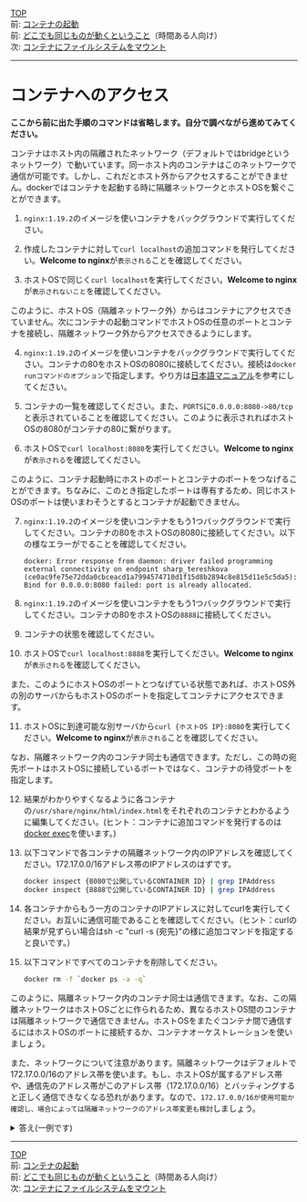 [TOP](../README.md)  
前: [コンテナの起動](./container-run.md)  
前: [どこでも同じものが動くということ](./container-feature-reproducibility.md)（時間ある人向け）  
次: [コンテナにファイルシステムをマウント](./container-volume.md)  

---

# コンテナへのアクセス

**ここから前に出た手順のコマンドは省略します。自分で調べながら進めてみてください。**

コンテナはホスト内の隔離されたネットワーク（デフォルトではbridgeというネットワーク）で動いています。同一ホスト内のコンテナはこのネットワークで通信が可能です。しかし、これだとホスト外からアクセスすることができません。dockerではコンテナを起動する時に隔離ネットワークとホストOSを繋ぐことができます。

1. ``nginx:1.19.2``のイメージを使いコンテナをバックグラウンドで実行してください。

2. 作成したコンテナに対して``curl localhost``の追加コマンドを発行してください。**Welcome to nginx**が``表示される``ことを確認してください。

3. ホストOSで同じく``curl localhost``を実行してください。**Welcome to nginx**が``表示されないこと``を確認してください。
   
このように、ホストOS（隔離ネットワーク外）からはコンテナにアクセスできていません。次にコンテナの起動コマンドでホストOSの任意のポートとコンテナを接続し、隔離ネットワーク外からアクセスできるようにします。

4. ``nginx:1.19.2``のイメージを使いコンテナをバックグラウンドで実行してください。コンテナの80をホストOSの8080に接続してください。接続は``docker runコマンドのオプション``で指定します。やり方は[日本語マニュアル](http://docs.docker.jp/engine/reference/commandline/run.html#p-expose)を参考にしてください。

5. コンテナの一覧を確認してください。また、``PORTS``に``0.0.0.0:8080->80/tcp``と表示されていることを確認してください。このように表示されればホストOSの8080がコンテナの80に繋がります。

6. ホストOSで``curl localhost:8080``を実行してください。**Welcome to nginx**が``表示される``を確認してください。

このように、コンテナ起動時にホストのポートとコンテナのポートをつなげることができます。ちなみに、このとき指定したポートは専有するため、同じホストOSのポートは使いまわそうとするとコンテナが起動できません。

7. ``nginx:1.19.2``のイメージを使いコンテナをもう1つバックグラウンドで実行してください。コンテナの80をホストOSの8080に接続してください。以下の様なエラーがでることを確認してください。
   ```
   docker: Error response from daemon: driver failed programming external connectivity on endpoint sharp_tereshkova (ce0ac9fe75e72dda0cbceacd1a7994574710d1f15d8b2894c8e815d11e5c5da5): Bind for 0.0.0.0:8080 failed: port is already allocated.
   ```
8. ``nginx:1.19.2``のイメージを使いコンテナをもう1つバックグラウンドで実行してください。コンテナの80をホストOSの``8888``に接続してください。

9. コンテナの状態を確認してください。

10. ホストOSで``curl localhost:8888``を実行してください。**Welcome to nginx**が``表示される``を確認してください。

また、このようにホストOSのポートとつなげている状態であれば、ホストOS外の別のサーバからもホストOSのポートを指定してコンテナにアクセスできます。

11. ホストOSに到達可能な別サーバから``curl {ホストOS IP}:8080``を実行してください。**Welcome to nginx**が``表示される``ことを確認してください。

なお、隔離ネットワーク内のコンテナ同士も通信できます。ただし、この時の宛先ポートはホストOSに接続しているポートではなく、コンテナの待受ポートを指定します。

12. 結果がわかりやすくなるように各コンテナの``/usr/share/nginx/html/index.html``をそれぞれのコンテナとわかるように編集してください。(ヒント：コンテナに追加コマンドを発行するのは[docker exec](http://docs.docker.jp/engine/reference/commandline/exec.html)を使います。)

13. 以下コマンドで各コンテナの隔離ネットワーク内のIPアドレスを確認してください。172.17.0.0/16アドレス帯のIPアドレスのはずです。
    ``` sh
    docker inspect {8080で公開しているCONTAINER ID} | grep IPAddress
    docker inspect {8888で公開しているCONTAINER ID} | grep IPAddress
    ```

14. 各コンテナからもう一方のコンテナのIPアドレスに対してcurlを実行してください。お互いに通信可能であることを確認してください。（ヒント：curlの結果が見ずらい場合はsh -c "curl -s {宛先}"の様に追加コマンドを指定すると良いです。）

15. 以下コマンドですべてのコンテナを削除してください。
    ``` sh
    docker rm -f `docker ps -a -q`
    ```

このように、隔離ネットワーク内のコンテナ同士は通信できます。なお、この隔離ネットワークはホストOSごとに作られるため、異なるホストOS間のコンテナは隔離ネットワークで通信できません。ホストOSをまたぐコンテナ間で通信するにはホストOSのポートに接続するか、コンテナオーケストレーションを使いましょう。

また、ネットワークについて注意があります。隔離ネットワークはデフォルトで172.17.0.0/16のアドレス帯を使います。もし、ホストOSが属するアドレス帯や、通信先のアドレス帯がこのアドレス帯（172.17.0.0/16）とバッティングすると正しく通信できなくなる恐れがあります。なので、``172.17.0.0/16が使用可能か確認し、場合によっては隔離ネットワークのアドレス帯変更も検討``しましょう。

<details>
<summary>
答え(一例です)
</summary>

1. 以下コマンドを実行する。
```
docker run -d nginx:1.19.2 /bin/sh -c "nginx && sleep 3600"
```

2. 以下コマンドを実行する。
```
$ docker ps
CONTAINER ID   IMAGE          COMMAND                  CREATED         STATUS         PORTS     NAMES
add41ec4249c   nginx:1.19.2   "/docker-entrypoint.…"   7 seconds ago   Up 6 seconds   80/tcp    pensive_euler
$ docker exec -it {docker psで確認したコンテナID} sh
# curl localhost
<!DOCTYPE html>
<html>
<head>
<title>Welcome to nginx!</title>
<style>
    body {
        width: 35em;
        margin: 0 auto;
        font-family: Tahoma, Verdana, Arial, sans-serif;
    }
</style>
</head>
<body>
<h1>Welcome to nginx!</h1>
<p>If you see this page, the nginx web server is successfully installed and
working. Further configuration is required.</p>

<p>For online documentation and support please refer to
<a href="http://nginx.org/">nginx.org</a>.<br/>
Commercial support is available at
<a href="http://nginx.com/">nginx.com</a>.</p>

<p><em>Thank you for using nginx.</em></p>
</body>
</html>
```

3. 以下コマンドを実行する。
```
# exit
$ curl localhost
curl: (7) Failed to connect to localhost port 80 after 0 ms: Couldn't connect to server
```

4. 以下コマンドを実行する。
```
docker run -d -p 8080:80 nginx:1.19.2 /bin/sh -c "nginx && sleep 3600"
```

5. 以下コマンドを実行する。
```
$ docker ps
5a21f22b37ac   nginx:1.19.2   "/docker-entrypoint.…"   43 seconds ago   Up 42 seconds   0.0.0.0:8080->80/tcp, :::8080->80/tcp   hungry_germain
4e8e4cd44cf8   nginx:1.19.2   "/docker-entrypoint.…"   3 seconds ago    Up 2 seconds    80/tcp                                  sleepy_mcnulty
```

6. 以下コマンドを実行する。
```
# exit
$ curl localhost:8080
<!DOCTYPE html>
<html>
<head>
<title>Welcome to nginx!</title>
<style>
    body {
        width: 35em;
        margin: 0 auto;
        font-family: Tahoma, Verdana, Arial, sans-serif;
    }
</style>
</head>
<body>
<h1>Welcome to nginx!</h1>
<p>If you see this page, the nginx web server is successfully installed and
working. Further configuration is required.</p>

<p>For online documentation and support please refer to
<a href="http://nginx.org/">nginx.org</a>.<br/>
Commercial support is available at
<a href="http://nginx.com/">nginx.com</a>.</p>

<p><em>Thank you for using nginx.</em></p>
</body>
</html>
```

7. 以下コマンドを実行する。
```
$ docker run -d -p 8080:80 nginx:1.19.2 /bin/sh -c "nginx && sleep 3600"
5c272637e17482d5b4f529364e1c3d30d5196c8017433d67778efe16a4996c8c
docker: Error response from daemon: driver failed programming external connectivity on endpoint tender_kowalevski (4eab210ebc780d8051d8e31918b409fdc32a703f849667a9becadd2aedd5427f): Bind for 0.0.0.0:8080 failed: port is already allocated.
```

8. 以下コマンドを実行する。
```
$ docker run -d -p 8888:80 nginx:1.19.2 /bin/sh -c "nginx && sleep 3600"
```

9. 以下コマンドを実行する。
```
$ docker ps
CONTAINER ID   IMAGE          COMMAND                  CREATED          STATUS          PORTS                                   NAMES
f99d10dd1ce5   nginx:1.19.2   "/docker-entrypoint.…"   46 seconds ago   Up 45 seconds   0.0.0.0:8888->80/tcp, :::8888->80/tcp   zealous_kepler
4e8e4cd44cf8   nginx:1.19.2   "/docker-entrypoint.…"   5 minutes ago    Up 5 minutes    80/tcp                                  sleepy_mcnulty
5a21f22b37ac   nginx:1.19.2   "/docker-entrypoint.…"   6 minutes ago    Up 6 minutes    0.0.0.0:8080->80/tcp, :::8080->80/tcp   hungry_germain
```

10. 以下コマンドを実行する。
```
$ curl localhost:8888
<!DOCTYPE html>
<html>
<head>
<title>Welcome to nginx!</title>
<style>
    body {
        width: 35em;
        margin: 0 auto;
        font-family: Tahoma, Verdana, Arial, sans-serif;
    }
</style>
</head>
<body>
<h1>Welcome to nginx!</h1>
<p>If you see this page, the nginx web server is successfully installed and
working. Further configuration is required.</p>

<p>For online documentation and support please refer to
<a href="http://nginx.org/">nginx.org</a>.<br/>
Commercial support is available at
<a href="http://nginx.com/">nginx.com</a>.</p>

<p><em>Thank you for using nginx.</em></p>
</body>
</html>
```

11. 以下コマンドを実行する。
```
$ curl {ホストOS IP}:8080
<!DOCTYPE html>
<html>
<head>
<title>Welcome to nginx!</title>
<style>
    body {
        width: 35em;
        margin: 0 auto;
        font-family: Tahoma, Verdana, Arial, sans-serif;
    }
</style>
</head>
<body>
<h1>Welcome to nginx!</h1>
<p>If you see this page, the nginx web server is successfully installed and
working. Further configuration is required.</p>

<p>For online documentation and support please refer to
<a href="http://nginx.org/">nginx.org</a>.<br/>
Commercial support is available at
<a href="http://nginx.com/">nginx.com</a>.</p>

<p><em>Thank you for using nginx.</em></p>
</body>
</html>
```

12. 以下コマンドを、それぞれのコンテナに対して実行する。
```
$ docker exec -it {docker psで確認したコンテナID} sh
# echo "8080" >> /usr/share/nginx/html/index.html
```

13. プラクティスの指示に従ってコマンドを実行してください。
14. 以下コマンドを実行する。
```
$ docker exec -it {docker psで確認した片方のコンテナID} sh
# curl {13.で確認したもう片方のコンテナID}
<!DOCTYPE html>
<html>
<head>
<title>Welcome to nginx!</title>
<style>
    body {
        width: 35em;
        margin: 0 auto;
        font-family: Tahoma, Verdana, Arial, sans-serif;
    }
</style>
</head>
<body>
<h1>Welcome to nginx!</h1>
<p>If you see this page, the nginx web server is successfully installed and
working. Further configuration is required.</p>

<p>For online documentation and support please refer to
<a href="http://nginx.org/">nginx.org</a>.<br/>
Commercial support is available at
<a href="http://nginx.com/">nginx.com</a>.</p>

<p><em>Thank you for using nginx.</em></p>
</body>
</html>
8080
```

15. プラクティスの指示に従ってコマンドを実行してください。

</details>

---

[TOP](../README.md)   
前: [コンテナの起動](./container-run.md)  
前: [どこでも同じものが動くということ](./container-feature-reproducibility.md)（時間ある人向け）  
次: [コンテナにファイルシステムをマウント](./container-volume.md)  

